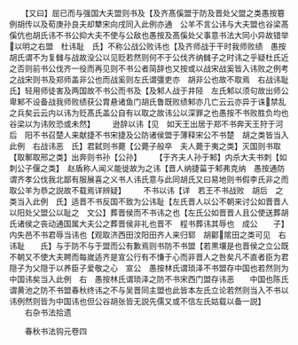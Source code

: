 <!-- { "loadSidebar": true } -->
　　【又曰】屈已而与强国大夫盟则书及【及齐髙傒盟于防及晋处父盟之类愚按簒例胡传以及荀庚孙良夫却犨宋向戌同入此例亦通　公羊不言公讳与大夫盟也谷梁髙傒伉也胡氏讳不书公抑大夫不使与公敌也愚按及髙傒处父事意书法大同小异故错举以明之右盟　杜讳耻　氏】不称公战公败讳也【及齐师战于干时我师败绩　愚按胡氏谓不为复雠与战故没公以见贬若然则何不于公伐齐纳雠子之时讳之乎疑杜氏近之否则前书公伐齐一役而再见则不书公者简辞也又按或以战宋战奚皆入讳败之例考之战宋则书及郑师盖非公也而战奚则左氏谓彊吏亦　胡非公也故不取焉　右战讳耻　氏】轻用师徒害及两国故不书公而书及【及邾人战于井陉　左氏邾以须句故出师公卑邾不设备战我师败绩获公胄悬诸鱼门胡氏鲁既败绩邾亦几亡云云亦异于诛禁乱之兵矣云云内以讳为贬髙氏盖公自有以取之故讳公以深罪之也愚按不书败胜负均也谷梁以为讳败恐或未然】
　　逊辞以讳【见　如天王出居于郑不书奔天王狩于河后　阳不书召楚人来献捷不书宋捷及公防诸侯盟于薄释宋公不书楚　胡之类皆当入此例　右战讳恶　氏】君弑则书薨【公薨子般卒　夫人薨于夷之类】灭国则书取【取鄟取邢之类】出奔则书孙【公孙】
　　【于齐夫人孙于邾】内杀大夫书刺【如刺公子偃之类】　赵盾称人闻义能徙故为之讳【晋人纳捷菑于邾弗克纳　愚按通防谓齐孝公伐我北鄙有服展喜之义书人讳氏意与此同胡氏又曰易地则书假李氏非之而取公羊为恭之説故不载焉详辨疑】
　　不书以讳【详　若王不书战败　胡后　之类当入此例　氏】适晋不书反国不致为公讳耻【左氏晋人以公不朝来讨公如晋晋人以阳处父盟公以耻之　文公】葬晋侯而不书讳之也【左氏公如晋晋人且公使送葬胡氏诸侯之丧动通国属大夫公之葬晋侯非礼也晋不　程书葬讳其辱也　成公　　子】内失邑不书君辱当讳也【观取济西田汶阳田齐人来归郓　胡酄隂田之类可见　右讳耻　　氏】与于防不与于盟而公有歉焉则书防不书盟【若黒壤是也晋侯之立公既不朝又不使大夫聘而每嵗适齐是宣公行有不慊于心而非晋人之咎矣凡不直者臣为君隠子为父隠于以养臣子爱敬之心　宣公　愚按林氏谓琐泽不书盟存中国也若然则为中国讳矣当入此例　右　愚按林氏谓琐泽之防不书宋西门盟存讳恶　　中国也陈氏谓黄池之防不书盟春秋终讳之不与吴晋同主盟也此皆本左氏立论若然则当入不书以讳例然则皆为中国讳也但公谷胡张皆无説先儒又或不信左氏姑载以备一説】
　　右杂书法拾遗









　　春秋书法钩元卷四
